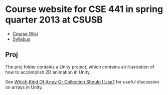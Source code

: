 # Course website for CSE 441 in spring quarter 2013 at CSUSB

- [Course Wiki](https://github.com/csusbdt/441-2013/wiki)
- [Syllabus](http://csusbdt.github.com/441-2013)

## Proj

The proj folder contains a Unity project,
which contains an illustration of how to 
accomplish 2D animation in Unity.

See [Which Kind Of Array Or Collection Should I Use?](http://wiki.unity3d.com/index.php?title=Which_Kind_Of_Array_Or_Collection_Should_I_Use?)
for useful discussion on arrays in Unity.

